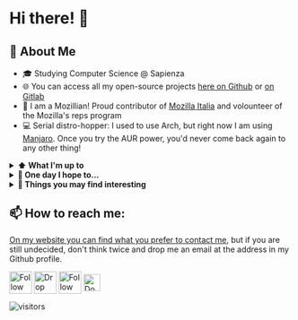 # Hi there! 👋
<!--
Here are some ideas to get you started:

- 🔭 I’m currently working on ...
- 🌱 I’m currently learning ...
- 👯 I’m looking to collaborate on ...
- 🤔 I’m looking for help with ...
- 💬 Ask me about ...
- 📫 How to reach me: ...
- 😄 Pronouns: ...
- ⚡ Fun fact: ...
-->

## :book: About Me
- 🎓 Studying Computer Science @ Sapienza
- 🌐 You can access all my open-source projects [here on Github](https://github.com/dag7dev/) or [on Gitlab](https://gitlab.com/dag7)
- 🦊 I am a Mozillian! Proud contributor of [Mozilla Italia](https://github.com/MozillaItalia/) and volounteer of the Mozilla's reps program
- 💻 Serial distro-hopper: I used to use Arch, but right now I am using [Manjaro](https://manjaro.org/). Once you try the AUR power, you'd never come back again to any other thing!
 
<details>
	<summary> <b>⬆ What I'm up to</b></summary>
	
- 🔨 I'm currently contributing to open source projects here, on Github

- 🎯 In the near future, I plan to...

  - Work on [**The Homebrew Hub**](https://github.com/gbdev/homebrewhub) using **Django** and finish scrapers for [**GB Dev**](https://github.com/gbdev/database)

  - Make a game or a homebrew for the Game Boy 👾

  - ~~Update [**magic-startup-arch-sh**](https://github.com/dag7dev/magic-startup-arch-sh) and my [**dotfiles folder**](https://github.com/dag7dev/dotfiles)~~ **DONE, check them out here!**

  - Finish University: what do you expected? It is a thing.

  - Stop hopping from theme to theme and build a website that won't change from year in year: [https://dag7.it is a thing now](https://dag7.it)

  - ~~Write some articles on Medium~~ **DONE** check out my articles [here](https://medium.com/@dgualandri)
</details>

<details>
 <summary><b>🤞 One day I hope to...</b></summary>

- Visit 🇯🇵 and 🇨🇳

- Contribute to [Linux kernel](https://github.com/torvalds/linux) or any other worldwide spread project

- Install Gentoo (not really, but I am a distro-hopper and Gentoo is missing)

- Get an internship in a videogame company (if you have this power, hire me as soon as possible)
	
</details>

<details>
 <summary><b>🔨 Things you may find interesting</b></summary>

- [**PyDBHelper**](https://github.com/dag7dev/PyDBHelper): a helper to find out the 3NF of a schema and many other things. It is perfect if you're planning to challenge yourself.

- [**JSQuizee**](https://github.com/dag7dev/JSQuizee): a completely client-side quiz engine. Keep in mind that when this have been built, I wanted to let anyone use this on any webpage, including Github Pages. For this reason I did not implemented a classic client-server engine.

- [**another-one-the-game**](https://github.com/dag7dev/another-one-the-game.git): a game that uses DeepSpeech as voice recognizer.

- [**WAProperRenamer**](https://github.com/dag7dev/WAProperRenamer): Python script which renames all your Whatsapp Photos in a proper way. Useful to organize photos. 

- [**risc-v-exercises**](https://github.com/dag7dev/risc-v-exercises-2020): I dig everywhere on the web, but this is the only place where I found some RISC-V snippets.

</details>

## 📫 How to reach me:
[On my website you can find what you prefer to contact me](https://dag7.it), but if you are still undecided, don't think twice and drop me an email at the address in my Github profile.

[<img src="https://raw.githubusercontent.com/FortAwesome/Font-Awesome/master/svgs/brands/twitter-square.svg" height="40em" align="center" alt="Follow Dag7_ on Twitter" title="Follow Dag7_ on Twitter"/>](https://twitter.com/dag7_)
[<img src="https://raw.githubusercontent.com/FortAwesome/Font-Awesome/master/svgs/solid/envelope-square.svg" height="40em" align="center" alt="Drop him an email" title="Drop him an email"/>](mailto:dag7@protonmail.com)
[<img src="https://raw.githubusercontent.com/FortAwesome/Font-Awesome/master/svgs/brands/medium.svg" height="40em" align="center" alt="Follow him on Medium" title="Follow him on Medium"/>](https://medium.com/@dgualandri)
[<img src="https://user-images.githubusercontent.com/44711271/150005890-685145f8-1f4e-4cda-9950-4f87437fce5d.png" height="30em" align="center" alt="Donate" title="Donate!"/>](https://paypal.me/dag7)

![visitors](https://visitor-badge-reloaded.herokuapp.com/badge?page_id=dag7dev.dag7dev&color=00df00)

